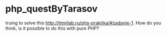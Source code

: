 # php_questByTarasov
truing to solve this http://htmllab.ru/php-praktika/#zadanie-1. How do you think, is it possible to do this with pure PHP?
